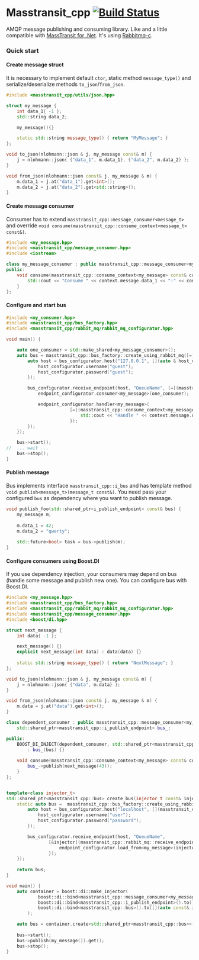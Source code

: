 # Masstransit_cpp [![Build Status](https://travis-ci.org/pavelpolischuk/masstransit_cpp.svg?branch=master)](https://travis-ci.org/pavelpolischuk/masstransit_cpp)

AMQP message publishing and consuming library. Like and a little compatible with [MassTransit for .Net](https://github.com/MassTransit/MassTransit). It's using [Rabbitmq-c](https://github.com/alanxz/rabbitmq-c).

### Quick start

#### Create message struct

It is necessary to implement default `ctor`, static method `message_type()` and serialize/deserialize methods `to_json`/`from_json`.

```cpp
#include <masstransit_cpp/utils/json.hpp>

struct my_message {
    int data_1{ -1 };
    std::string data_2;

    my_message(){}

    static std::string message_type() { return "MyMessage"; }
};

void to_json(nlohmann::json & j, my_message const& m) {
    j = nlohmann::json{ {"data_1", m.data_1}, {"data_2", m.data_2} };
}

void from_json(nlohmann::json const& j, my_message & m) {
    m.data_1 = j.at("data_1").get<int>();
    m.data_2 = j.at("data_2").get<std::string>();
}
```

#### Create message consumer

Consumer has to extend `masstransit_cpp::message_consumer<message_t>` and override `void consume(masstransit_cpp::consume_context<message_t> const&)`.

```cpp
#include <my_message.hpp>
#include <masstransit_cpp/message_consumer.hpp>
#include <iostream>

class my_message_consumer : public masstransit_cpp::message_consumer<my_message> {
public:	
    void consume(masstransit_cpp::consume_context<my_message> const& context) override {
        std::cout << "Consume " << context.message.data_1 << ":" << context.message.data_2 << std::endl;
    }
};
```

#### Configure and start bus

```cpp
#include <my_consumer.hpp>
#include <masstransit_cpp/bus_factory.hpp>
#include <masstransit_cpp/rabbit_mq/rabbit_mq_configurator.hpp>

void main() {

    auto one_consumer = std::make_shared<my_message_consumer>();
    auto bus = masstransit_cpp::bus_factory::create_using_rabbit_mq([=](masstransit_cpp::rabbit_mq_configurator & bus_configurator) {
        auto host = bus_configurator.host("127.0.0.1", [](auto & host_configurator) {
            host_configurator.username("guest");
            host_configurator.password("guest");
        });

        bus_configurator.receive_endpoint(host, "QueueName", [=](masstransit_cpp::rabbit_mq::receive_endpoint_configurator & endpoint_configurator) {
            endpoint_configurator.consumer<my_message>(one_consumer);   // set consumer for message

            endpoint_configurator.handler<my_message>(                  // OR set handler for message
                        [=](masstransit_cpp::consume_context<my_message> const& context) {
                            std::cout << "Handle " << context.message.data_1 << ":" << context.message.data_2 << std::endl;
                        });
        });
    });

    bus->start();
//  ... wait ...
    bus->stop();
}
```

#### Publish message

Bus implements interface `masstransit_cpp::i_bus` and has template method `void publish<message_t>(message_t const&)`.
You need pass your configured `bus` as dependency where you want to publish message.

```cpp
void publish_foo(std::shared_ptr<i_publish_endpoint> const& bus) {
    my_message m;
    
    m.data_1 = 42;
    m.data_2 = "qwerty";
    
    std::future<bool> task = bus->publish(m);
}
```

#### Configure consumers using Boost.DI

If you use dependency injection, your consumers may depend on bus (handle some message and publish new one). You can configure bus with Boost.DI.

```cpp
#include <my_message.hpp>
#include <masstransit_cpp/bus_factory.hpp>
#include <masstransit_cpp/rabbit_mq/rabbit_mq_configurator.hpp>
#include <masstransit_cpp/message_consumer.hpp>
#include <boost/di.hpp>

struct next_message {
    int data{ -1 };

    next_message() {}
    explicit next_message(int data) : data(data) {}
	
    static std::string message_type() { return "NextMessage"; }
};

void to_json(nlohmann::json & j, my_message const& m) {
    j = nlohmann::json{ {"data", m.data} };
}

void from_json(nlohmann::json const& j, my_message & m) {
    m.data = j.at("data").get<int>();
}

class dependent_consumer : public masstransit_cpp::message_consumer<my_message> {
    std::shared_ptr<masstransit_cpp::i_publish_endpoint> bus_;

public:
    BOOST_DI_INJECT(dependent_consumer, std::shared_ptr<masstransit_cpp::i_publish_endpoint> const& bus)
        : bus_(bus) {}
	
    void consume(masstransit_cpp::consume_context<my_message> const& context) override {
        bus_->publish(next_message(43));
    }
};


template<class injector_t>
std::shared_ptr<masstransit_cpp::bus> create_bus(injector_t const& injector) {   // method to create singleton bus using injector
    static auto bus =  masstransit_cpp::bus_factory::create_using_rabbit_mq([&injector](masstransit_cpp::rabbit_mq_configurator & bus_configurator) {
        auto host = bus_configurator.host("localhost", [](masstransit_cpp::amqp_host_configurator & host_configurator) {
            host_configurator.username("user");
            host_configurator.password("password");
        });

        bus_configurator.receive_endpoint(host, "QueueName", 
                [&injector](masstransit_cpp::rabbit_mq::receive_endpoint_configurator & endpoint_configurator) {
                    endpoint_configurator.load_from<my_message>(injector);      // load consumer for my_message from injector,
                });                                                             // i.e. impl of masstransit_cpp::message_consumer<my_message>
    });
	
    return bus;
}

void main() {
    auto container = boost::di::make_injector(
            boost::di::bind<masstransit_cpp::message_consumer<my_message>, dependent_consumer>().to<dependent_consumer>(),
            boost::di::bind<masstransit_cpp::i_publish_endpoint>().to([](auto const& injector) -> std::shared_ptr<masstransit_cpp::i_publish_endpoint> { return get_bus(injector); }),
            boost::di::bind<masstransit_cpp::bus>().to([](auto const& injector) { return get_bus(injector); })
        );

    auto bus = container.create<std::shared_ptr<masstransit_cpp::bus>>();
		
    bus->start();
    bus->publish(my_message()).get();
    bus->stop();
}
```

